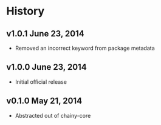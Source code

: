 # History

## v1.0.1 June 23, 2014
- Removed an incorrect keyword from package metadata

## v1.0.0 June 23, 2014
- Initial official release

## v0.1.0 May 21, 2014
- Abstracted out of chainy-core
